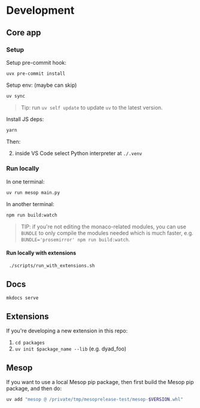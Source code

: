 # Development

## Core app

### Setup

Setup pre-commit hook:

```sh
uvx pre-commit install
```

Setup env: (maybe can skip)

```sh
uv sync
```

> Tip: run `uv self update` to update `uv` to the latest version.

Install JS deps:

```sh
yarn
```

Then:

2. inside VS Code select Python interpreter at `./.venv`

### Run locally

In one terminal:

```sh
uv run mesop main.py
```

In another terminal:

```sh
npm run build:watch
```

> TIP: if you're not editing the monaco-related modules, you can use `BUNDLE` to only compile the modules needed which is much faster, e.g. `BUNDLE='prosemirror' npm run build:watch`.

#### Run locally with extensions

```sh
 ./scripts/run_with_extensions.sh
```

## Docs

```
mkdocs serve
```

## Extensions

If you're developing a new extension in this repo:

1. `cd packages`
1. `uv init $package_name --lib` (e.g. dyad_foo)

## Mesop

If you want to use a local Mesop pip package, then first build the Mesop pip package, and then do:

```sh
uv add "mesop @ /private/tmp/mesoprelease-test/mesop-$VERSION.whl"
```
